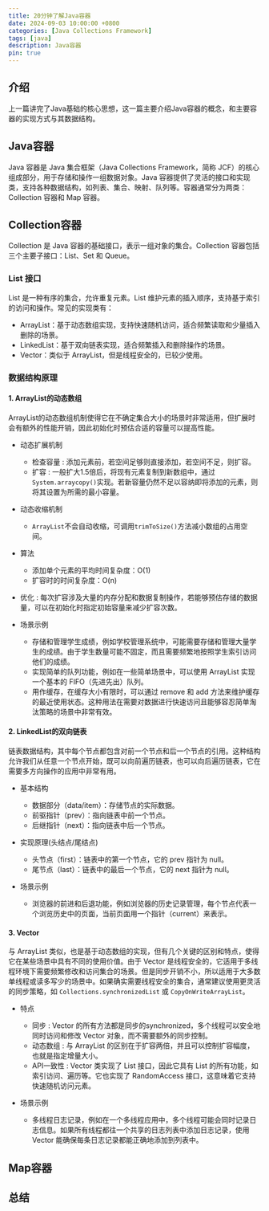 ```yaml
---
title: 20分钟了解Java容器
date: 2024-09-03 10:00:00 +0800
categories: [Java Collections Framework]
tags: [java]
description: Java容器
pin: true
---
```


## 介绍
上一篇讲完了Java基础的核心思想，这一篇主要介绍Java容器的概念，和主要容器的实现方式与其数据结构。

## Java容器
Java 容器是 Java 集合框架（Java Collections Framework，简称 JCF）的核心组成部分，用于存储和操作一组数据对象。Java 容器提供了灵活的接口和实现类，支持各种数据结构，如列表、集合、映射、队列等。容器通常分为两类：Collection 容器和 Map 容器。

## Collection容器
Collection 是 Java 容器的基础接口，表示一组对象的集合。Collection 容器包括三个主要子接口：List、Set 和 Queue。

### List 接口
List 是一种有序的集合，允许重复元素。List 维护元素的插入顺序，支持基于索引的访问和操作。常见的实现类有：

  - ArrayList：基于动态数组实现，支持快速随机访问，适合频繁读取和少量插入删除的场景。
  - LinkedList：基于双向链表实现，适合频繁插入和删除操作的场景。
  - Vector：类似于 ArrayList，但是线程安全的，已较少使用。

### 数据结构原理

#### 1. ArrayList的动态数组
ArrayList的动态数组机制使得它在不确定集合大小的场景时非常适用，但扩展时会有额外的性能开销，因此初始化时预估合适的容量可以提高性能。

  - 动态扩展机制
    - 检查容量 : 添加元素前，若空间足够则直接添加，若空间不足，则扩容。
    - 扩容 : 一般扩大1.5倍后，将现有元素复制到新数组中，通过`System.arraycopy()`实现。若新容量仍然不足以容纳即将添加的元素，则将其设置为所需的最小容量。
  
  - 动态收缩机制
    - `ArrayList`不会自动收缩，可调用`trimToSize()`方法减小数组的占用空间。
   
  - 算法
    - 添加单个元素的平均时间复杂度：O(1)
    - 扩容时的时间复杂度：O(n)

  - 优化 : 每次扩容涉及大量的内存分配和数据复制操作，若能够预估存储的数据量，可以在初始化时指定初始容量来减少扩容次数。

  - 场景示例
    - 存储和管理学生成绩，例如学校管理系统中，可能需要存储和管理大量学生的成绩。由于学生数量可能不固定，而且需要频繁地按照学生索引访问他们的成绩。
    - 实现简单的队列功能，例如在一些简单场景中，可以使用 ArrayList 实现一个基本的 FIFO（先进先出）队列。
    - 用作缓存，在缓存大小有限时，可以通过 remove 和 add 方法来维护缓存的最近使用状态。这种用法在需要对数据进行快速访问且能够容忍简单淘汰策略的场景中非常有效。

#### 2. LinkedList的双向链表
链表数据结构，其中每个节点都包含对前一个节点和后一个节点的引用。这种结构允许我们从任意一个节点开始，既可以向前遍历链表，也可以向后遍历链表，它在需要多方向操作的应用中非常有用。

  - 基本结构
    - 数据部分（data/item）：存储节点的实际数据。
    - 前驱指针（prev）：指向链表中前一个节点。
    - 后继指针（next）：指向链表中后一个节点。

  - 实现原理(头结点/尾结点)
    - 头节点（first）：链表中的第一个节点，它的 prev 指针为 null。
    - 尾节点（last）：链表中的最后一个节点，它的 next 指针为 null。

  - 场景示例
    - 浏览器的前进和后退功能，例如浏览器的历史记录管理，每个节点代表一个浏览历史中的页面，当前页面用一个指针（current）来表示。

#### 3. Vector
与 ArrayList 类似，也是基于动态数组的实现，但有几个关键的区别和特点，使得它在某些场景中具有不同的使用价值。由于 Vector 是线程安全的，它适用于多线程环境下需要频繁修改和访问集合的场景。但是同步开销不小，所以适用于大多数单线程或读多写少的场景中。如果确实需要线程安全的集合，通常建议使用更灵活的同步策略，如 `Collections.synchronizedList` 或 `CopyOnWriteArrayList`。

  - 特点
    - 同步 : Vector 的所有方法都是同步的synchronized，多个线程可以安全地同时访问和修改 Vector 对象，而不需要额外的同步控制。
    - 动态数组 : 与 ArrayList 的区别在于扩容两倍，并且可以控制扩容幅度，也就是指定增量大小。
    - API一致性 : Vector 类实现了 List 接口，因此它具有 List 的所有功能，如索引访问、遍历等。它也实现了 RandomAccess 接口，这意味着它支持快速随机访问元素。

  - 场景示例
    - 多线程日志记录，例如在一个多线程应用中，多个线程可能会同时记录日志信息。如果所有线程都往一个共享的日志列表中添加日志记录，使用 Vector 能确保每条日志记录都能正确地添加到列表中。

## Map容器


## 总结

